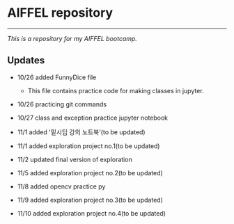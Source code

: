 # AIFFEL repository

---

_This is a repository for my AIFFEL bootcamp._

## Updates

- 10/26 added FunnyDice file
    - This file contains practice code for making classes in jupyter.

- 10/26 practicing git commands

- 10/27 class and exception practice jupyter notebook

- 11/1 added '밑시딥 강의 노트북'(to be updated)

- 11/1 added exploration project no.1(to be updated)

- 11/2 updated final version of  exploration

- 11/5 added exploration project no.2(to be updated)

- 11/8 added opencv practice py

- 11/9 added exploration project no.3(to be updated)

- 11/10 added exploration project no.4(to be updated)